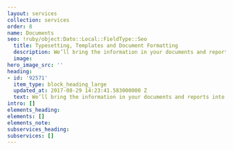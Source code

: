 ```yaml
---
layout: services
collection: services
order: 8
name: Documents
seo: !ruby/object:Dato::Local::FieldType::Seo
  title: Typesetting, Templates and Document Formatting
  description: We’ll bring the information in your documents and reports into focus.
  image: 
hero_image_src: ''
heading:
- id: '92571'
  item_type: block_heading_large
  updated_at: 2017-08-29 14:23:41.583000000 Z
  text: We’ll bring the information in your documents and reports into focus.
intro: []
elements_heading: 
elements: []
elements_note: 
subservices_heading: 
subservices: []
---
```


